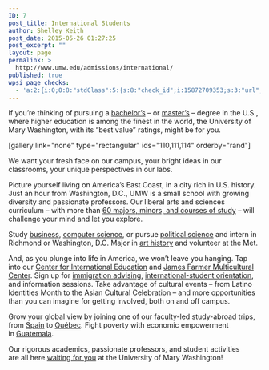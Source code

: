 ```yaml
---
ID: 7
post_title: International Students
author: Shelley Keith
post_date: 2015-05-26 01:27:25
post_excerpt: ""
layout: page
permalink: >
  http://www.umw.edu/admissions/international/
published: true
wpsi_page_checks:
  - 'a:2:{i:0;O:8:"stdClass":5:{s:8:"check_id";i:15872709353;s:3:"url";s:44:"http://www.umw.edu/admissions/international/";s:6:"status";s:8:"checking";s:6:"_links";O:8:"stdClass":1:{s:9:"pagecheck";s:65:"https://api.siteimprove.com/v1/sites/448702/pagecheck/15872709353";}s:4:"time";i:1456842938;}i:1;O:8:"stdClass":5:{s:8:"check_id";i:15872709353;s:3:"url";s:44:"http://www.umw.edu/admissions/international/";s:6:"status";s:8:"checking";s:6:"_links";O:8:"stdClass":1:{s:9:"pagecheck";s:65:"https://api.siteimprove.com/v1/sites/448702/pagecheck/15872709353";}s:4:"time";i:1456842888;}}'
---
```

If you’re thinking of pursuing a <a href="/admissions/international/first-year-process/">bachelor’s</a> – or <a href="http://www.umw.edu/admissions/graduate/degrees/">master’s</a> – degree in the U.S., where higher education is among the finest in the world, the University of Mary Washington, with its “best value” ratings, might be for you.

[gallery link="none" type="rectangular" ids="110,111,114" orderby="rand"]

We want your fresh face on our campus, your bright ideas in our classrooms, your unique perspectives in our labs.

Picture yourself living on America’s East Coast, in a city rich in U.S. history. Just an hour from Washington, D.C., UMW is a small school with growing diversity and passionate professors. Our liberal arts and sciences curriculum – with more than <a href="/study/">60 majors, minors, and courses of study</a> – will challenge your mind and let you explore.

Study <a href="http://business.umw.edu/">business</a>, <a href="http://cas.umw.edu/computerscience/">computer science</a>, or pursue <a href="/study/areas/political-science/">political science</a> and intern in Richmond or Washington, D.C. Major in <a href="/study/areas/art-history/">art history</a> and volunteer at the Met.

And, as you plunge into life in America, we won’t leave you hanging. Tap into our <a href="http://international.umw.edu/">Center for International Education</a> and <a href="http://students.umw.edu/multicultural/">James Farmer Multicultural Center</a>. Sign up for <a href="http://international.umw.edu/international-services/admitted/visas-immigration/">immigration advising</a>, <a href="http://international.umw.edu/international-services/admitted/orientation-and-arrival/international-student-orientation/">international-student orientation</a>, and information sessions. Take advantage of cultural events – from Latino Identities Month to the Asian Cultural Celebration – and more opportunities than you can imagine for getting involved, both on and off campus.

Grow your global view by joining one of our faculty-led study-abroad trips, from <a href="http://international.umw.edu/spain">Spain</a> to <a href="http://international.umw.edu/quebec">Québec</a>. Fight poverty with economic empowerment in <a href="http://international.umw.edu/guatemala">Guatemala</a>.

Our rigorous academics, passionate professors, and student activities are all here <a href="/admissions/apply/">waiting for you</a> at the University of Mary Washington!

&nbsp;